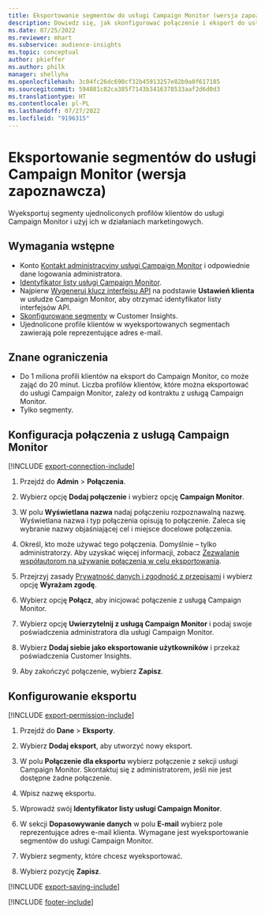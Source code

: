 ```yaml
---
title: Eksportowanie segmentów do usługi Campaign Monitor (wersja zapoznawcza)
description: Dowiedz się, jak skonfigurować połączenie i eksport do usługi Campaign Monitor.
ms.date: 07/25/2022
ms.reviewer: mhart
ms.subservice: audience-insights
ms.topic: conceptual
author: pkieffer
ms.author: philk
manager: shellyha
ms.openlocfilehash: 3c04fc26dc690cf32b45913257e82b9a0f617185
ms.sourcegitcommit: 594081c82ca385f7143b3416378533aaf2d6d0d3
ms.translationtype: HT
ms.contentlocale: pl-PL
ms.lasthandoff: 07/27/2022
ms.locfileid: "9196315"
---
```

# <a name="export-segments-to-campaign-monitor-preview"></a>Eksportowanie segmentów do usługi Campaign Monitor (wersja zapoznawcza)

Wyeksportuj segmenty ujednoliconych profilów klientów do usługi Campaign Monitor i użyj ich w działaniach marketingowych.

## <a name="prerequisites"></a>Wymagania wstępne

- Konto [Kontakt administracyjny usługi Campaign Monitor](https://www.campaignmonitor.com/) i odpowiednie dane logowania administratora.
- [Identyfikator listy usługi Campaign Monitor](https://www.campaignmonitor.com/api/getting-started/#your-list-id).
- Najpierw [Wygeneruj klucz interfejsu API](https://www.campaignmonitor.com/api/getting-started/) na podstawie **Ustawień klienta** w usłudze Campaign Monitor, aby otrzymać identyfikator listy interfejsów API.
- [Skonfigurowane segmenty](segments.md) w Customer Insights.
- Ujednolicone profile klientów w wyeksportowanych segmentach zawierają pole reprezentujące adres e-mail.

## <a name="known-limitations"></a>Znane ograniczenia

- Do 1 miliona profili klientów na eksport do Campaign Monitor, co może zająć do 20 minut. Liczba profilów klientów, które można eksportować do usługi Campaign Monitor, zależy od kontraktu z usługą Campaign Monitor.
- Tylko segmenty.

## <a name="set-up-connection-to-campaign-monitor"></a>Konfiguracja połączenia z usługą Campaign Monitor

[!INCLUDE [export-connection-include](includes/export-connection-admn.md)]

1. Przejdź do **Admin** > **Połączenia**.

1. Wybierz opcję **Dodaj połączenie** i wybierz opcję **Campaign Monitor**.

1. W polu **Wyświetlana nazwa** nadaj połączeniu rozpoznawalną nazwę. Wyświetlana nazwa i typ połączenia opisują to połączenie. Zaleca się wybranie nazwy objaśniającej cel i miejsce docelowe połączenia.

1. Określ, kto może używać tego połączenia. Domyślnie – tylko administratorzy. Aby uzyskać więcej informacji, zobacz [Zezwalanie współautorom na używanie połączenia w celu eksportowania](connections.md#allow-contributors-to-use-a-connection-for-exports).

1. Przejrzyj zasady [Prywatność danych i zgodność z przepisami](connections.md#data-privacy-and-compliance) i wybierz opcję **Wyrażam zgodę**.

1. Wybierz opcję **Połącz**, aby inicjować połączenie z usługą Campaign Monitor.

1. Wybierz opcję **Uwierzytelnij z usługą Campaign Monitor** i podaj swoje poświadczenia administratora dla usługi Campaign Monitor.

1. Wybierz **Dodaj siebie jako eksportowanie użytkowników** i przekaż poświadczenia Customer Insights.

1. Aby zakończyć połączenie, wybierz **Zapisz**.

## <a name="configure-an-export"></a>Konfigurowanie eksportu

[!INCLUDE [export-permission-include](includes/export-permission.md)]

1. Przejdź do **Dane** > **Eksporty**.

1. Wybierz **Dodaj eksport**, aby utworzyć nowy eksport.

1. W polu **Połączenie dla eksportu** wybierz połączenie z sekcji usługi Campaign Monitor. Skontaktuj się z administratorem, jeśli nie jest dostępne żadne połączenie.

1. Wpisz nazwę eksportu.

1. Wprowadź swój **Identyfikator listy usługi Campaign Monitor**.

1. W sekcji **Dopasowywanie danych** w polu **E-mail** wybierz pole reprezentujące adres e-mail klienta. Wymagane jest wyeksportowanie segmentów do usługi Campaign Monitor.

1. Wybierz segmenty, które chcesz wyeksportować.

1. Wybierz pozycję **Zapisz**.

[!INCLUDE [export-saving-include](includes/export-saving.md)]

[!INCLUDE [footer-include](includes/footer-banner.md)]
